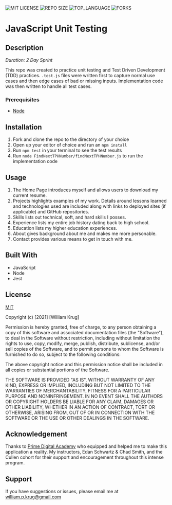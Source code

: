 ![MIT LICENSE](https://img.shields.io/github/license/William-Krug/javascript-unit-testing.svg?style=flat-square)
![REPO SIZE](https://img.shields.io/github/repo-size/William-Krug/javascript-unit-testing.svg?style=flat-square)
![TOP_LANGUAGE](https://img.shields.io/github/languages/top/William-Krug/javascript-unit-testing.svg?style=flat-square)
![FORKS](https://img.shields.io/github/forks/William-Krug/javascript-unit-testing.svg?style=social)

# JavaScript Unit Testing

## Description

_Duration: 2 Day Sprint_

This repo was created to practice unit testing and Test Driven Development (TDD) practices. `.test.js` files were written first to capture normal use cases and then edge cases of bad or missing inputs. Implementation code was then written to handle all test cases.

### Prerequisites

- [Node](https://nodejs.org/en/)

## Installation

1. Fork and clone the repo to the directory of your choice
2. Open up your editor of choice and run an `npm install`
3. Run `npm test` in your terminal to see the test results
4. Run `node FindNextTPHNumber/findNextTPHNumber.js` to run the implementation code

## Usage

1. The Home Page introduces myself and allows users to download my current resume.
2. Projects highlights examples of my work. Details around lessons learned and technologies used are included along with links to deployed sites (if applicable) and GitHub repositories.
3. Skills lists out technical, soft, and hard skills I posses.
4. Experience lists my entire job history dating back to high school.
5. Education lists my higher education experiences.
6. About gives background about me and makes me more personable.
7. Contact provides various means to get in touch with me.

## Built With

- JavaScript
- Node
- Jest

## License

[MIT](https://choosealicense.com/licenses/mit/)

Copyright (c) [2021] [William Krug]

Permission is hereby granted, free of charge, to any person obtaining a copy
of this software and associated documentation files (the "Software"), to deal
in the Software without restriction, including without limitation the rights
to use, copy, modify, merge, publish, distribute, sublicense, and/or sell
copies of the Software, and to permit persons to whom the Software is
furnished to do so, subject to the following conditions:

The above copyright notice and this permission notice shall be included in all
copies or substantial portions of the Software.

THE SOFTWARE IS PROVIDED "AS IS", WITHOUT WARRANTY OF ANY KIND, EXPRESS OR
IMPLIED, INCLUDING BUT NOT LIMITED TO THE WARRANTIES OF MERCHANTABILITY,
FITNESS FOR A PARTICULAR PURPOSE AND NONINFRINGEMENT. IN NO EVENT SHALL THE
AUTHORS OR COPYRIGHT HOLDERS BE LIABLE FOR ANY CLAIM, DAMAGES OR OTHER
LIABILITY, WHETHER IN AN ACTION OF CONTRACT, TORT OR OTHERWISE, ARISING FROM,
OUT OF OR IN CONNECTION WITH THE SOFTWARE OR THE USE OR OTHER DEALINGS IN THE
SOFTWARE.

## Acknowledgement

Thanks to [Prime Digital Academy](www.primeacademy.io) who equipped and helped me to make this application a reality. My instructors, Edan Schwartz & Chad Smith, and the Cullen cohort for their support and encouragement throughout this intense program.

## Support

If you have suggestions or issues, please email me at [william.p.krug@gmail.com](william.p.krug@gmail.com)
